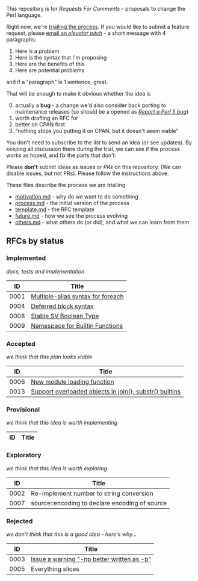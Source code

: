 This repository is for *Requests For Comments* - proposals to change the Perl language.

Right now, we're [trialling the process](docs/process.md). If you would like to submit a feature request, please [email an *elevator pitch*](mailto:perl5-porters@perl.org) - a short message with 4 paragraphs:

1. Here is a problem
2. Here is the syntax that I'm proposing
3. Here are the benefits of this
4. Here are potential problems

and if a "paragraph" is 1 sentence, great.

That will be enough to make it obvious whether the idea is

0) actually a **bug** - a change we'd also consider back porting to maintenance releases (so should be a opened as [*Report a Perl 5 bug*](https://github.com/Perl/perl5/issues/new/choose))
0) worth drafting an RFC for
0) better on CPAN first
0) "nothing stops you putting it on CPAN, but it doesn't seem viable"

You don't need to subscribe to the list to send an idea (or see updates). By keeping all discussion there during the trial, we can see if the process works as hoped, and fix the parts that don't.

Please **don't** submit ideas as *issues* or *PRs* on this repository. (We can disable issues, but not PRs). Please follow the instructions above.

These files describe the process we are trialling

* [motivation.md](docs/motivation.md) - why do we want to do something
* [process.md](docs/process.md) - the initial version of the process
* [template.md](docs/template.md) - the RFC template
* [future.md](docs/future.md) - how we see the process evolving
* [others.md](docs/others.md) - what others do (or did), and what we can learn from them

## RFCs by status

### Implemented

*docs, tests and implementation*

| ID | Title |
|----|-------|
|0001|[Multiple-alias syntax for foreach](rfcs/rfc0001.md)|
|0004|[Deferred block syntax](rfcs/rfc0004.md)|
|0008|[Stable SV Boolean Type](rfcs/rfc0008.md)|
|0009|[Namespace for Builtin Functions](rfcs/rfc0009.md)|

### Accepted

*we think that this plan looks viable*

| ID | Title |
|----|-------|
|0006|[New module loading function](rfcs/rfc0006.md)|
|0013|[Support overloaded objects in join(), substr() builtins](rfcs/rfc0013.md)|

### Provisional

*we think that this idea is worth implementing*

| ID | Title |
|----|-------|

<!-- If some RFCs are "Deferred", they should be in a second table here -->

### Exploratory

*we think that this idea is worth exploring*

| ID | Title |
|----|-------|
|0002|Re-implement number to string conversion|
|0007|source::encoding to declare encoding of source|

### Rejected

*we don't think that this is a good idea - here's why...*

| ID | Title |
|----|-------|
|0003|[Issue a warning "-np better written as -p"](rfcs/rfc0003.md)|
|0005|Everything slices|
